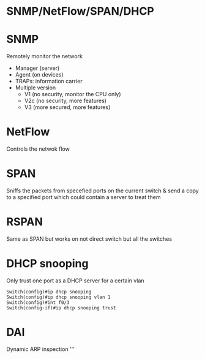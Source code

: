   # SNMP/NetFlow/SPAN/DHCP
  
  # SNMP
  Remotely monitor the network
  
  * Manager (server)
  * Agent (on devices)
  * TRAPs: information carrier
  * Multiple version
    * V1 (no security, monitor the CPU only)
    * V2c (no security, more features)
    * V3  (more secured, more features)
  
  # NetFlow 
  Controls the netwok flow 
  
  # SPAN
  Sniffs the packets from specefied ports on the current switch & send a copy to a specified port which could contain a server to treat them
  
  
  # RSPAN
  Same as SPAN but works on not direct switch but all the switches
  
  # DHCP snooping
  Only trust one port as a DHCP server for a certain vlan 
  
  ```
  Switch(config)#ip dhcp snooping
  Switch(config)#ip dhcp snooping vlan 1
  Switch(config)#int f0/3
  Switch(config-if)#ip dhcp snooping trust 
  ```
  
  # DAI 
  Dynamic ARP inspection
'''
